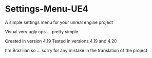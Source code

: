 # Settings-Menu-UE4

A simple settings menu for your unreal engine project


Visual very ugly ops ... pretty simple


Created in version 4.19
Tested in versions 4.19 and 4.20

I'm Brazilian so ... sorry for any mistake in the translation of the project
